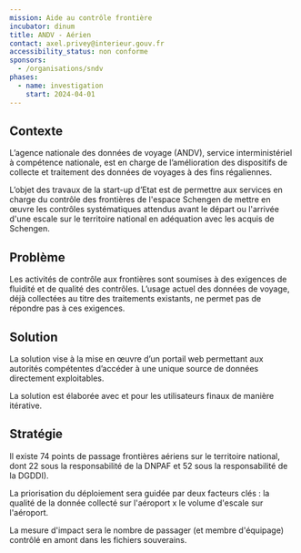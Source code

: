 ```yaml
---
mission: Aide au contrôle frontière
incubator: dinum
title: ANDV - Aérien
contact: axel.privey@interieur.gouv.fr
accessibility_status: non conforme
sponsors:
  - /organisations/sndv
phases:
  - name: investigation
    start: 2024-04-01
---
```

## Contexte
L’agence nationale des données de voyage (ANDV), service interministériel à compétence nationale, est en charge de l’amélioration des dispositifs de collecte et traitement des données de voyages à des fins régaliennes. 

L’objet des travaux de la start-up d’Etat est de permettre aux services en charge du contrôle des frontières de l'espace Schengen de mettre en œuvre les contrôles systématiques attendus avant le départ ou l'arrivée d'une escale sur le territoire national en adéquation avec les acquis de Schengen. 

## Problème

Les activités de contrôle aux frontières sont soumises à des exigences de fluidité et de qualité des contrôles. L’usage actuel des données de voyage, déjà collectées au titre des traitements existants, ne permet pas de répondre pas à ces exigences.

## Solution

La solution vise à la mise en œuvre d’un portail web permettant aux autorités compétentes d’accéder à une unique source de données directement exploitables.

La solution est élaborée avec et pour les utilisateurs finaux de manière itérative.

## Stratégie

Il existe 74 points de passage frontières aériens sur le territoire national, dont 22 sous la responsabilité de la DNPAF et 52 sous la responsabilité de la DGDDI).

La priorisation du déploiement sera guidée par deux facteurs clés : la qualité de la donnée collecté sur l'aéroport x le volume d'escale sur l'aéroport.

La mesure d'impact sera le nombre de passager (et membre d'équipage) contrôlé en amont dans les fichiers souverains.

